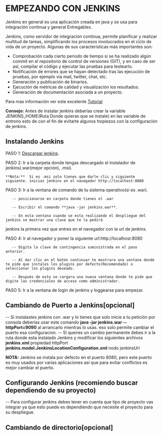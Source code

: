 # EMPEZANDO CON JENKINS

Jenkins en general es una aplicación creada en java y se usa para integración continua  y general Entregables. 



Jenkins, como servidor de integración continua, permite planificar y realizar multitud de tareas, simplificando los procesos involucrados en el ciclo de vida de un proyecto. Algunas de sus características más importantes son:

* Comprobación cada cierto periodo de tiempo si se ha realizado algún commit en el repositorio de control de versiones (GIT), y en caso de ser así, compilar el código y ejecutar las pruebas para testearlo.
* Notificación de errores que se hayan detectado tras las ejecución de pruebas, por ejemplo vía mail, twitter, chat, etc.
* Generación y publicación de binarios.
* Ejecución de métricas de calidad y visualización los resultados.
* Generación de documentación asociada a un proyecto.

Para mas información ver este excelente [Tutorial](http://www.robertocrespo.net/kaizen/aprende-a-montar-un-entorno-de-integracion-continua-iv-jenkins/)

**Consejo:** Antes de instalar jenkins deberías crear la variable  JENKINS_HOME(Ruta Donde quieras que se instale) en las variable de entrono esto de con el fin de evitarte algunos tropiezos con la configuración de jenkins.

## Instalando Jenkins

PASO 1: [Descargar jenkins](https://jenkins.io/download/).

PASO 2: Ir a la carpeta donde tengas descargado el instalador de jenkins(.war(mejor opción), .msi).

    **Nota:**  Si es .msi solo tienes que darle clic y siguiente siguiente. inicias jenkins en el navegador http://localhost:8080

PASO 3: Ir a la ventana de comando de tu sistema operativo(si es .war).

       -- posicionarse en carpeta donde tienes el .war

       -- Escribir el comando **java -jar jenkins.war**.

       -- En esta ventana cuando se esta realizando el despliegue del jenkins se mostrar una clave que te la pedirá 
jenkins la primera vez que entres en el navegador con la url de jenkins.
	   
PASO 4: Ir al navegador y poner la siguiente url:http://localhost:8080

       -- Digita la clave de contingencia suministrada en el paso anterior.

       -- Al dar clic en el botón continuar te mostrara una ventana donde te pide que instales los plugins por defecto(Recomendado) o seleccionar los plugins deseado. 

       -- Después de esto se cargara una nueva ventana donde te pide que digite las credenciales de acceso como administrador.

PASO 5: Ir a la ventana de login de jenkins y loggearse para empezar.
## Cambiando de Puerto a Jenkins[opcional]
  
  -- Si instalastes jenkins con .war y lo tienes que solo inicie a tu petición por consola deberías usar este comando 
**java -jar jenkins.war --httpPort=9090** al arrancarlo mientras lo usas. eso solo permite cambiar el puerto esa configuracion.
   -- Si queires un cambio permanente debes ir a la ruta donde esta instalado Jenkins y modificar los siguientes archivos 
       **jenkins.xml** propiedad httpPort
      **jenkins.model.JenkinsLocationConfiguration.xml**  nodo jenkinsUrl

**NOTA:** Jenkins se instala por defecto en el puerto 8080, pero este puerto es muy usados por varias aplicaciones así que para evitar conflictos es mejor cambiar el puerto.

## Configurando Jenkins (recomiendo buscar dependiendo de su proyecto)

   -- Para configurar jenkins debes tener en cuenta que tipo de proyecto vas integrar ya que esto puede es dependiendo que necesite el proyecto para su despliegue.

## Cambiando de directorio[opcional]






